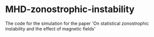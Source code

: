 # MHD-zonostrophic-instability
The code for the simulation for the paper 'On statistical zonostrophic instability and the effect of magnetic fields'
